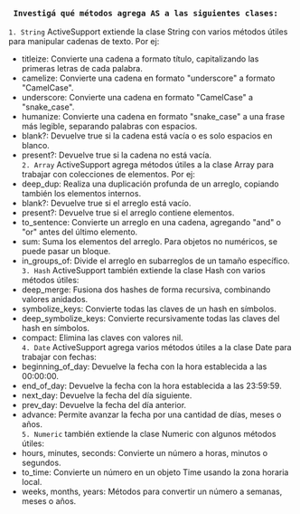 ### ``` Investigá qué métodos agrega AS a las siguientes clases:```
`1. String`
ActiveSupport extiende la clase String con varios métodos útiles para manipular cadenas de texto. 
Por ej:
- titleize: Convierte una cadena a formato título, capitalizando las primeras letras de cada palabra.
- camelize: Convierte una cadena en formato "underscore" a formato "CamelCase".
- underscore: Convierte una cadena en formato "CamelCase" a "snake_case".
- humanize: Convierte una cadena en formato "snake_case" a una frase más legible, separando palabras con espacios.
- blank?: Devuelve true si la cadena está vacía o es solo espacios en blanco.
- present?: Devuelve true si la cadena no está vacía.<br>
`2. Array`
ActiveSupport agrega métodos útiles a la clase Array para trabajar con colecciones de elementos. 
Por ej:
- deep_dup: Realiza una duplicación profunda de un arreglo, copiando también los elementos internos.
- blank?: Devuelve true si el arreglo está vacío.
- present?: Devuelve true si el arreglo contiene elementos.
- to_sentence: Convierte un arreglo en una cadena, agregando "and" o "or" antes del último elemento.
- sum: Suma los elementos del arreglo. Para objetos no numéricos, se puede pasar un bloque.
- in_groups_of: Divide el arreglo en subarreglos de un tamaño específico.<br>
`3. Hash`
ActiveSupport también extiende la clase Hash con varios métodos útiles:
- deep_merge: Fusiona dos hashes de forma recursiva, combinando valores anidados.
- symbolize_keys: Convierte todas las claves de un hash en símbolos.
- deep_symbolize_keys: Convierte recursivamente todas las claves del hash en símbolos.
- compact: Elimina las claves con valores nil.<br>
`4. Date`
ActiveSupport agrega varios métodos útiles a la clase Date para trabajar con fechas:
- beginning_of_day: Devuelve la fecha con la hora establecida a las 00:00:00.
- end_of_day: Devuelve la fecha con la hora establecida a las 23:59:59.
- next_day: Devuelve la fecha del día siguiente.
- prev_day: Devuelve la fecha del día anterior.
- advance: Permite avanzar la fecha por una cantidad de días, meses o años.<br>
`5. Numeric`
también extiende la clase Numeric con algunos métodos útiles:
- hours, minutes, seconds: Convierte un número a horas, minutos o segundos.
- to_time: Convierte un número en un objeto Time usando la zona horaria local.
- weeks, months, years: Métodos para convertir un número a semanas, meses o años.

